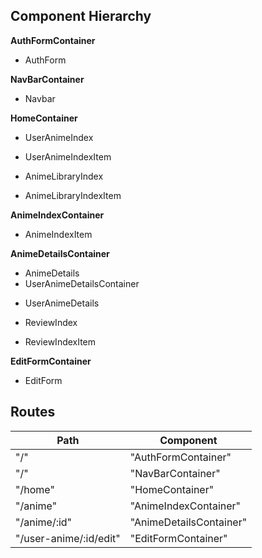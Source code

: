 ## Component Hierarchy

**AuthFormContainer**
 - AuthForm

**NavBarContainer**
  - Navbar


**HomeContainer**
 - UserAnimeIndex
  * UserAnimeIndexItem
 - AnimeLibraryIndex
  * AnimeLibraryIndexItem


**AnimeIndexContainer**
 - AnimeIndexItem


**AnimeDetailsContainer**
 - AnimeDetails
 - UserAnimeDetailsContainer
  * UserAnimeDetails
 - ReviewIndex
  * ReviewIndexItem

**EditFormContainer**
 - EditForm







## Routes

|Path        | Component   |
|-------     |-------------|
| "/"        | "AuthFormContainer" |
| "/"        | "NavBarContainer" |
| "/home"    | "HomeContainer" |
| "/anime"  | "AnimeIndexContainer" |
| "/anime/:id" | "AnimeDetailsContainer" |
| "/user-anime/:id/edit" | "EditFormContainer"

